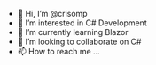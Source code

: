 - 👋 Hi, I’m @crisomp
- 👀 I’m interested in C# Development
- 🌱 I’m currently learning Blazor
- 💞️ I’m looking to collaborate on C#
- 📫 How to reach me ...

<!---
crisomp/crisomp is a ✨ special ✨ repository because its `README.md` (this file) appears on your GitHub profile.
You can click the Preview link to take a look at your changes.
--->
